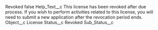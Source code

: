 <?xml version="1.0" encoding="UTF-8"?>
<CustomMetadata xmlns="http://soap.sforce.com/2006/04/metadata" xmlns:xsi="http://www.w3.org/2001/XMLSchema-instance" xmlns:xsd="http://www.w3.org/2001/XMLSchema">
    <label>Revoked</label>
    <protected>false</protected>
    <values>
        <field>Help_Text__c</field>
        <value xsi:type="xsd:string">This license has been revoked after due process. If you wish to perform activities related to this license, you will need to submit a new application after the revocation period ends.</value>
    </values>
    <values>
        <field>Object__c</field>
        <value xsi:type="xsd:string">License</value>
    </values>
    <values>
        <field>Status__c</field>
        <value xsi:type="xsd:string">Revoked</value>
    </values>
    <values>
        <field>Sub_Status__c</field>
        <value xsi:nil="true"/>
    </values>
</CustomMetadata>
